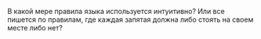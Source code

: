 В какой мере правила языка используется интуитивно? Или все пишется по правилам, где каждая запятая должна либо стоять на своем месте либо нет?